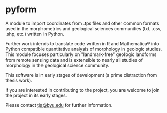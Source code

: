 # pyform
A module to import coordinates from .tps files and other common formats used in the morphometrics and geological sciences communities (txt, .csv, .shp, etc.) written in Python. 

Further work intends to translate code written in R and Mathematica® into Python compatible quantitative analysis of morphology in geologic studies. This module focuses particularly on "landmark-free" geologic landforms from remote sensing data and is extensible to nearly all studies of morphology in the geological science community.

This software is in early stages of development (a prime distraction from thesis work). 

If you are interested in contributing to the project, you are welcome to join the project in its early stages. 

Please contact tjs@byu.edu for further information.